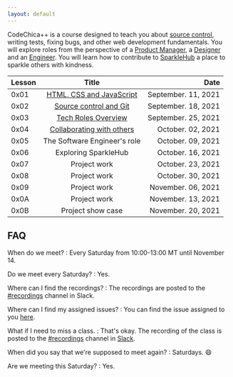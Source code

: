 ```yaml
---
layout: default
---
```


CodeChica++ is a course designed to teach you about [source control](./guides/git.html),
writing tests, fixing bugs, and other web development fundamentals.
You will explore roles from the perspective of a [Product Manager](./roles/product-manager.html),
a [Designer](./roles/designer.html) and an [Engineer](./roles/software-engineer.html).
You will learn how to contribute to [SparkleHub][sparklehub]
a place to sparkle others with kindness.

| Lesson | Title                                     | Date |
| :---   | :---:                                     | ---: |
| 0x01 | [HTML, CSS and JavaScript](./lessons/0x01/) | September. 11, 2021 |
| 0x02 | [Source control and Git](./lessons/0x02/)   | September. 18, 2021 |
| 0x03 | [Tech Roles Overview](./lessons/0x03/)      | September. 25, 2021 |
| 0x04 | [Collaborating with others](./lessons/0x04/)   | October. 02, 2021 |
| 0x05 | The Software Engineer's role   | October. 09, 2021 |
| 0x06 | Exploring SparkleHub   | October. 16, 2021 |
| 0x07 | Project work | October. 23, 2021 |
| 0x08 | Project work | October. 30, 2021 |
| 0x09 | Project work | November. 06, 2021 |
| 0x0A | Project work | November. 13, 2021 |
| 0x0B | Project show case | November. 20, 2021 |

## FAQ

When do we meet?
: Every Saturday from 10:00-13:00 MT until November 14.

Do we meet every Saturday?
: Yes.

Where can I find the recordings?
: The recordings are posted to the [#recordings][recordings] channel in Slack.

Where can I find my assigned issues?
: You can find the issue assigned to you [here](https://github.com/CodeChica/plus-plus/issues/).

What if I need to miss a class.
: That's okay. The recording of the class is posted to the [#recordings][recordings] channel in [Slack](./guides/slack.html).

When did you say that we're supposed to meet again?
: Saturdays. 😄

Are we meeting this Saturday?
: Yes.

[golang]: https://golang.org/dl/
[slack]: https://slack.com/downloads/
[sparklehub]: https://sparklehub.herokuapp.com/
[zoom]: https://zoom.us/
[recordings]: https://codechica-plus-plus.slack.com/archives/C02EQF56ULW
